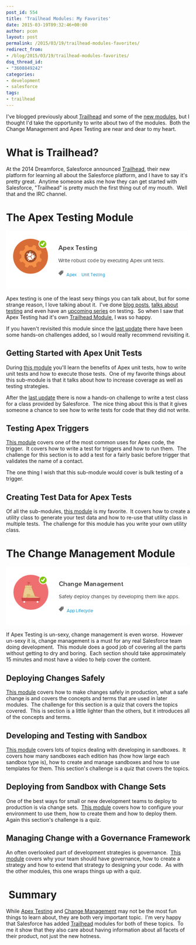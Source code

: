 ```yaml
---
post_id: 554
title: 'Trailhead Modules: My Favorites'
date: 2015-03-19T09:32:46+00:00
author: pcon
layout: post
permalink: /2015/03/19/trailhead-modules-favorites/
redirect_from:
- /blog/2015/03/19/trailhead-modules-favorites/
dsq_thread_id:
- "3608849242"
categories:
- development
- salesforce
tags:
- trailhead
---
```

I've blogged previously about [Trailhead](https://developer.salesforce.com/trailhead "Trailhead") and some of the [new modules](/2015/02/03/salesforce-trailhead-new-modules/ "Salesforce Trailhead: New Modules"), but I thought I'd take the opportunity to write about two of the modules.  Both the Change Management and Apex Testing are near and dear to my heart.

<!--more-->

# What is Trailhead?

At the 2014 Dreamforce, Salesforce announced [Trailhead](https://developer.salesforce.com/trailhead), their new platform for learning all about the Salesforce platform, and I have to say it's pretty great.  Anytime someone asks me how they can get started with Salesforce, "Trailhead" is pretty much the first thing out of my mouth.  Well that and the IRC channel.

# The Apex Testing Module

[![Trailhead: Apex Testing](/assets/img/2015/03/19/apex_testing.png)](https://developer.salesforce.com/trailhead/module/apex_testing)

Apex testing is one of the least sexy things you can talk about, but for some strange reason, I love talking about it.  I've done [blog posts](/2014/07/23/intro-to-apex-auto-converting-leads-in-a-trigger/ "Intro to Apex: Auto converting leads in a trigger"), [talks about testing](http://pcon.github.io/presentations/testing/ "Apex Testing for Humans") and even have an [upcoming series](/testing/ "Testing Salesforce Apex Code") on testing.  So when I saw that Apex Testing had it's own [Trailhead Module](https://developer.salesforce.com/trailhead/module/apex_testing "Trailhead: Apex Testing"), I was so happy.

If you haven't revisited this module since the [last update](/2015/02/03/salesforce-trailhead-new-modules/) there have been some hands-on challenges added, so I would really recommend revisiting it.

## Getting Started with Apex Unit Tests

During [this module](https://developer.salesforce.com/trailhead/apex_testing/apex_testing_intro) you'll learn the benefits of Apex unit tests, how to write unit tests and how to execute those tests.  One of my favorite things about this sub-module is that it talks about how to increase coverage as well as testing strategies.

After the [last update](http://blog.deadlypenguin.com/blog/2015/02/03/salesforce-trailhead-new-modules/) there is now a hands-on challenge to write a test class for a class provided by Salesforce.  The nice thing about this is that it gives someone a chance to see how to write tests for code that they did not write.

## Testing Apex Triggers

[This module](https://developer.salesforce.com/trailhead/apex_testing/apex_testing_triggers) covers one of the most common uses for Apex code, the trigger.  It covers how to write a test for triggers and how to run them.  The challenge for this section is to add a test for a fairly basic before trigger that validates the name of a contact.

The one thing I wish that this sub-module would cover is bulk testing of a trigger.

## Creating Test Data for Apex Tests

Of all the sub-modules, [this module](https://developer.salesforce.com/trailhead/apex_testing/apex_testing_data) is my favorite.  It covers how to create a utility class to generate your test data and how to re-use that utility class in multiple tests.  The challenge for this module has you write your own utility class.

# The Change Management Module

[![Trailhead: Change Management](/assets/img/2015/03/19/change_management.png)](https://developer.salesforce.com/trailhead/module/app_deployment)

If Apex Testing is un-sexy, change management is even worse.  However un-sexy it is, change management is a must for any real Salesforce team doing development.  This module does a good job of covering all the parts without getting to dry and boring.  Each section should take approximately 15 minutes and most have a video to help cover the content.

## Deploying Changes Safely

[This module](https://developer.salesforce.com/trailhead/app_deployment/app_deployment_intro "Deploying Changes Safely") covers how to make changes safely in production, what a safe change is and covers the concepts and terms that are used in later modules.  The challenge for this section is a quiz that covers the topics covered.  This is section is a little lighter than the others, but it introduces all of the concepts and terms.

## Developing and Testing with Sandbox

[This module](https://developer.salesforce.com/trailhead/app_deployment/app_deployment_sandbox "Developing and Testing with Sandbox") covers lots of topics dealing with developing in sandboxes.  It covers how many sandboxes each edition has (how how large each sandbox type is), how to create and manage sandboxes and how to use templates for them. This section's challenge is a quiz that covers the topics.

## Deploying from Sandbox with Change Sets

One of the best ways for small or new development teams to deploy to production is via change sets.  [This module](https://developer.salesforce.com/trailhead/app_deployment/app_deployment_changesets "Deploying from Sandbox with Change Sets") covers how to configure your environment to use them, how to create them and how to deploy them. Again this section's challenge is a quiz.

## Managing Change with a Governance Framework

An often overlooked part of development strategies is governance.  [This module](https://developer.salesforce.com/trailhead/app_deployment/app_deployment_governance "Managing Change with a Governance Framework") covers why your team should have governance, how to create a strategy and how to extend that strategy to designing your code.  As with the other modules, this one wraps things up with a quiz.

#  Summary

While [Apex Testing](https://developer.salesforce.com/trailhead/module/apex_testing "Apex Testing") and [Change Management](https://developer.salesforce.com/trailhead/module/app_deployment "Change Management") may not be the most fun things to learn about, they are both very important topic.  I'm very happy that Salesforce has added [Trailhead](https://developer.salesforce.com/trailhead "Trailhead") modules for both of these topics.  To me it show that they also care about having information about all facets of their product, not just the new hotness.